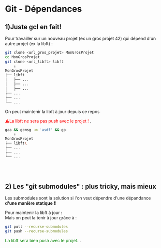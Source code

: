 # Git - Dépendances

## 1)Juste gcl en fait! 

Pour travailler sur un nouveau projet (ex un gros projet 42) qui dépend d'un autre projet (ex la libft) :

```sh
git clone <url_gros_projet> MonGrosProjet
cd MonGrosProjet
git clone <url_libft> libft
 	↓ 
MonGrosProjet
├── libft
│   ├── ...
│   ├── ...
│   ├── ...
├── ...
├── ...
└── ...
```

On peut maintenir la libft à jour depuis ce repos  


<span style="color:red">
⚠️La libft ne sera pas push avec le projet !
</span>.


```sh
gaa && gcmsg -m 'asdf' && gp
 	↓ 
MonGrosProjet
├── libft\
├── ...
├── ...
└── ...
```

<br>
<br>

## 2) Les "git submodules" : plus tricky, mais mieux 

Les submodules sont la solution si l'on veut dépendre d'une dépandance **d'une manière statique !!** <br>



Pour maintenir la libft à jour : <br>
Mais on peut la tenir à jour grâce à : 

```sh
git pull --recurse-submodules
git push --recurse-submodules
```


<span style="color:green">
La libft sera bien push avec le projet.
</span>.
